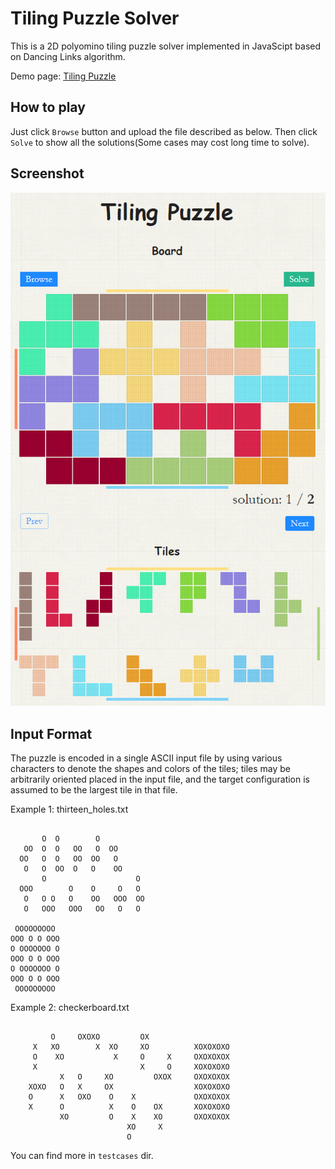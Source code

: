 # Tiling Puzzle Solver
This is a 2D polyomino tiling puzzle solver implemented in JavaScipt based on Dancing Links algorithm.

Demo page: [Tiling Puzzle](https://www.crabfishhh.com/tilingpuzzle)

## How to play

Just click `Browse` button and upload the file described as below. Then click `Solve` to show all the solutions(Some cases may cost long time to solve). 

## Screenshot

![screenshot1](./screenshot/1.png)

## Input Format
The puzzle is encoded in a single ASCII input file by using various characters to denote the shapes and colors of the tiles; tiles may be arbitrarily oriented placed in the input file, and the target configuration is assumed to be the largest tile in that file.

Example 1: thirteen_holes.txt
```

       O  O        O
   OO  O  O   OO   O  OO        
  OO   O  O   OO  OO   O        
   O   O  OO  O   O    OO       
       O                    O   
  OOO        O    O     O   O   
   O   O O   O    OO   OOO  OO  
   O   OOO   OOO   OO   O   O   

 OOOOOOOOO
OOO O O OOO
O OOOOOOO O
OOO O O OOO
O OOOOOOO O
OOO O O OOO
 OOOOOOOOO

```

Example 2: checkerboard.txt
```

         O     OXOXO         OX          
     X   XO        X  XO     XO          XOXOXOXO
     O    XO           X     O     X     OXOXOXOX
     X                       X     O     XOXOXOXO
           X   O     XO         OXOX     OXOXOXOX
    XOXO   O   X     OX                  XOXOXOXO
    O      X   OXO    O    X             OXOXOXOX
    X      O          X    O    OX       XOXOXOXO
           XO         O    X    XO       OXOXOXOX
                          XO     X       
                          O  

```

You can find more in `testcases` dir.